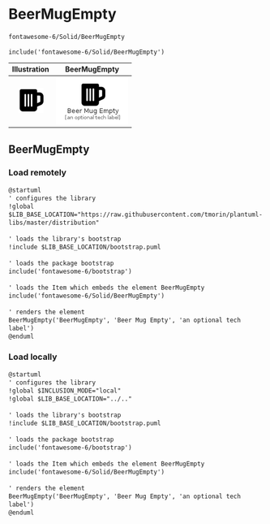 # BeerMugEmpty


```text
fontawesome-6/Solid/BeerMugEmpty
```

```text
include('fontawesome-6/Solid/BeerMugEmpty')
```



| Illustration | BeerMugEmpty |
| :---: | :---: |
| ![illustration for Illustration](../../fontawesome-6/Solid/BeerMugEmpty.png) | ![illustration for BeerMugEmpty](../../fontawesome-6/Solid/BeerMugEmpty.Local.png) |




## BeerMugEmpty

### Load remotely
```plantuml
@startuml
' configures the library
!global $LIB_BASE_LOCATION="https://raw.githubusercontent.com/tmorin/plantuml-libs/master/distribution"

' loads the library's bootstrap
!include $LIB_BASE_LOCATION/bootstrap.puml

' loads the package bootstrap
include('fontawesome-6/bootstrap')

' loads the Item which embeds the element BeerMugEmpty
include('fontawesome-6/Solid/BeerMugEmpty')

' renders the element
BeerMugEmpty('BeerMugEmpty', 'Beer Mug Empty', 'an optional tech label')
@enduml
```

### Load locally
```plantuml
@startuml
' configures the library
!global $INCLUSION_MODE="local"
!global $LIB_BASE_LOCATION="../.."

' loads the library's bootstrap
!include $LIB_BASE_LOCATION/bootstrap.puml

' loads the package bootstrap
include('fontawesome-6/bootstrap')

' loads the Item which embeds the element BeerMugEmpty
include('fontawesome-6/Solid/BeerMugEmpty')

' renders the element
BeerMugEmpty('BeerMugEmpty', 'Beer Mug Empty', 'an optional tech label')
@enduml
```


